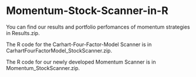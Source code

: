 # Momentum-Stock-Scanner-in-R

You can find our results and portfolio perfomances of momentum strategies in Results.zip.

The R code for the Carhart-Four-Factor-Model Scanner is in CarhartFourFactorModel_StockScanner.zip.

The R code for our newly developed Momentum Scanner is in Momentum_StockScanner.zip.

